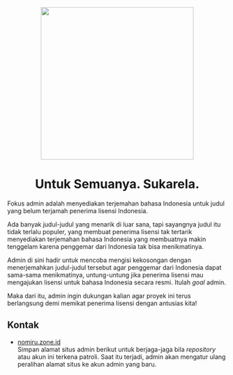 <div align="center">

<img src="https://pomf2.lain.la/f/t7n08nic.jpg" alt="" width="350" style="max-width:100%; height:auto;" />

# Untuk Semuanya. Sukarela.

</div>

Fokus admin adalah menyediakan terjemahan bahasa Indonesia untuk judul yang belum terjamah penerima lisensi Indonesia.

Ada banyak judul-judul yang menarik di luar sana, tapi sayangnya judul itu tidak terlalu populer, yang membuat penerima lisensi tak tertarik menyediakan terjemahan bahasa Indonesia yang membuatnya makin tenggelam karena penggemar dari Indonesia tak bisa menikmatinya.

Admin di sini hadir untuk mencoba mengisi kekosongan dengan menerjemahkan judul-judul tersebut agar penggemar dari Indonesia dapat sama-sama menikmatinya, untung-untung jika penerima lisensi mau mengajukan lisensi untuk bahasa Indonesia secara resmi. Itulah _goal_ admin.

Maka dari itu, admin ingin dukungan kalian agar proyek ini terus berlangsung demi memikat penerima lisensi dengan antusias kita!

## Kontak
- [nomiru.zone.id](https://nomiru.zone.id)<br>
Simpan alamat situs admin berikut untuk berjaga-jaga bila _repository_ atau akun ini terkena patroli. Saat itu terjadi, admin akan mengatur ulang peralihan alamat situs  ke akun admin yang baru.